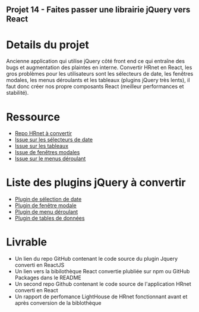 ## Projet 14 - Faites passer une librairie jQuery vers React

# Details du projet

Ancienne application qui utilise jQuery côté front end ce qui entraîne des bugs et augmentation des plaintes en interne. Convertir HRnet en React, les gros problèmes pour les utilisateurs sont les sélecteurs de date, les fenêtres modales, les menus déroulants et les tableaux (plugins jQuery très lents), il faut donc créer nos propre composants React (meilleur performances et stabilité).

# Ressource

- [Repo HRnet à convertir](https://github.com/OpenClassrooms-Student-Center/P12_Front-end)
- [Issue sur les sélecteurs de date](https://github.com/OpenClassrooms-Student-Center/P12_Front-end/issues/1)
- [Issue sur les tableaux](https://github.com/OpenClassrooms-Student-Center/P12_Front-end/issues/2)
- [Issue de fenêtres modales](https://github.com/OpenClassrooms-Student-Center/P12_Front-end/issues/3)
- [Issue sur le menus déroulant](https://github.com/OpenClassrooms-Student-Center/P12_Front-end/issues/4)

# Liste des plugins jQuery à convertir

- [Plugin de sélection de date](https://github.com/xdan/datetimepicker)
- [Plugin de fenêtre modale](https://github.com/kylefox/jquery-modal)
- [Plugin de menu déroulant](https://github.com/jquery/jquery-ui/blob/main/ui/widgets/selectmenu.js)
- [Plugin de tables de données](https://github.com/DataTables/DataTables)

# Livrable

- Un lien du repo GitHub contenant le code source du plugin Jquery converti en ReactJS
- Un lien vers la bibilothèque React convertie plubliée sur npm ou GitHub Packages dans le README
- Un second repo Github contenant le code source de l'application HRnet converti en React
- Un rapport de perfomance LightHouse de HRnet fonctionnant avant et après conversion de la biblothèque 






